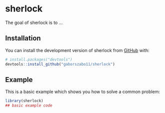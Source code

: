 
# sherlock

<!-- badges: start -->
<!-- badges: end -->

The goal of sherlock is to ...

## Installation

You can install the development version of sherlock from [GitHub](https://github.com/) with:

``` r
# install.packages("devtools")
devtools::install_github("gaborszabo11/sherlock")
```

## Example

This is a basic example which shows you how to solve a common problem:

``` r
library(sherlock)
## basic example code
```

